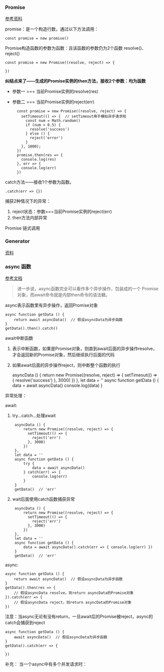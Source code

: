 ### Promise

[参考资料](https://segmentfault.com/a/1190000018769508)

promise：是一个构造行数，通过以下方法调用：

    const promise = new promise()
    
Promise构造函数的参数为函数：且该函数的参数仍为2个函数 resolve()、reject()

    const promise = new Promise((resolve, reject) => {
      
    })
    
**纠结点来了——生成的Promise实例的then方法，接收2个参数：均为函数**

* 参数一 === 当前Promise实例的resolve(res)
* 参数二 === 当前Promise实例的reject(err)

        const promise = new Promise((resolve, reject) => {
          setTimeout(() => {  // setTimeout用于模拟异步请求啦
            const num = Math.random()
            if (num > 0.5) {
              resolve('success')
            } else () {
              reject('error')
            }
          }, 1000);
        })
        promise.then(res => {
          console.log(res)
        }, err => {
          console.log(err)
        })
    
catch方法——接收1个参数为函数。

    .catch(err => {})

捕获2种情况下的异常：

1. reject状态：参数===当前Promise实例的reject(err)
2. then方法内部异常
    
Promise 链式调用




### Generator

[资料](https://segmentfault.com/a/1190000016707991)

### async 函数

[参考文档](http://es6.ruanyifeng.com/#docs/async)

> 进一步说，async函数完全可以看作多个异步操作，包装成的一个 Promise 对象，而await命令就是内部then命令的语法糖。

async表示函数里有异步操作，返回Promise对象

    async function getData () {
        return await asyncData()  // 假设asyncData为异步函数
    }
    getData().then().catch()

await中断函数

1. 表示中断函数，如果是Promise对象，则直到await后面的异步操作resolve，才会返回新的Promise对象，然后继续执行后面的代码
2. 如果await后面的异步操作reject，则中断整个函数的执行

    asyncData () {
        return new Promise((resolve, reject) => {
          setTimeout(() => {
            resolve('success')
          }, 3000)
        })
    },
    let data = ''
    async function getData () {
        data = await asyncData()
        console.log(data)
    }
    
异常处理：

await:

1. try...catch...处理await

        asyncData () {
            return new Promise((resolve, reject) => {
              setTimeout(() => {
                reject('err')
              }, 3000)
            })
        },
        let data = ''
        async function getData () {
            try {
                data = await asyncData()
            } catch(err) => {
                console.log(err)
            }
        }
        getData()  // 'err'
        
2. wait后面使用catch函数捕获异常
    
        asyncData () {
            return new Promise((resolve, reject) => {
              setTimeout(() => {
                reject('err')
              }, 3000)
            })
        },
        let data = ''
        async function getData () {
            data = await asyncData().catch(err => { console.log(err) })
        }
        getData()  // 'err'

async:

    async function getData () {
        return await asyncData()  // 假设asyncData为异步函数
    }
    getData().then(res => {
        // 假设asyncData resolve，则return asyncData的Promise对象
    }).catch(err => {
        // 假设asyncData reject，则return asyncData的Promise对象
    })
    
注意：当async无论有没有return，一旦await后的Promise被reject，async的catch会捕获到reject

    async function getData () {
        await asyncData()  // 假设asyncData为异步函数
    }
    getData().catch(err => {
        
    })
    
补充： 当一个async中有多个并发请求时：
